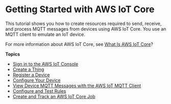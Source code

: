 # Getting Started with AWS IoT Core<a name="iot-gs"></a>

This tutorial shows you how to create resources required to send, receive, and process MQTT messages from devices using AWS IoT Core\. You use an MQTT client to emulate an IoT device\.

For more information about AWS IoT Core, see [What Is AWS IoT Core](what-is-aws-iot.md)?

**Topics**
+ [Sign in to the AWS IoT Console](iot-console-signin.md)
+ [Create a Thing](create-aws-thing.md)
+ [Register a Device](register-device.md)
+ [Configure Your Device](configure-iot.md)
+ [View Device MQTT Messages with the AWS IoT MQTT Client](view-mqtt-messages.md)
+ [Configure and Test Rules](config-and-test-rules.md)
+ [Create and Track an AWS IoT Core Job](ios-sdk-create-job.md)